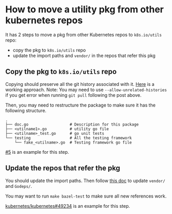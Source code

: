 # How to move a utility pkg from other kubernetes repos

It has 2 steps to move a pkg from other Kubernetes repos to `k8s.io/utils` repo:
- copy the pkg to `k8s.io/utils` repo
- update the import paths and `vendor/` in the repos that refer this pkg

## Copy the pkg to `k8s.io/utils` repo

Copying should preserve all the git history associated with it.
[Here](http://gbayer.com/development/moving-files-from-one-git-repository-to-another-preserving-history/) is a working approach.
Note: You may need to use `--allow-unrelated-histories` if you get error when running `git pull` following the post above.

Then, you may need to restructure the package to make sure it has the following structure.

    .
    ├── doc.go                  # Description for this package
    ├── <utilname1>.go          # utility go file
    ├── <utilname>_test.go      # go unit tests
    └── testing                 # All the testing framework
        └── fake_<utilname>.go  # Testing framework go file

[#5](https://github.com/kubernetes/utils/pull/5) is an example for this step.

## Update the repos that refer the pkg

You should update the import paths.
Then follow [this doc](https://github.com/kubernetes/community/blob/9258fa171f569a33b62a07239c10bce137598527/contributors/devel/sig-architecture/godep.md) to update `vendor/` and `Godeps/`.

You may want to run `make bazel-test` to make sure all new references work.

[kubernetes/kubernetes#49234](https://github.com/kubernetes/kubernetes/pull/49234) is an example for this step.
